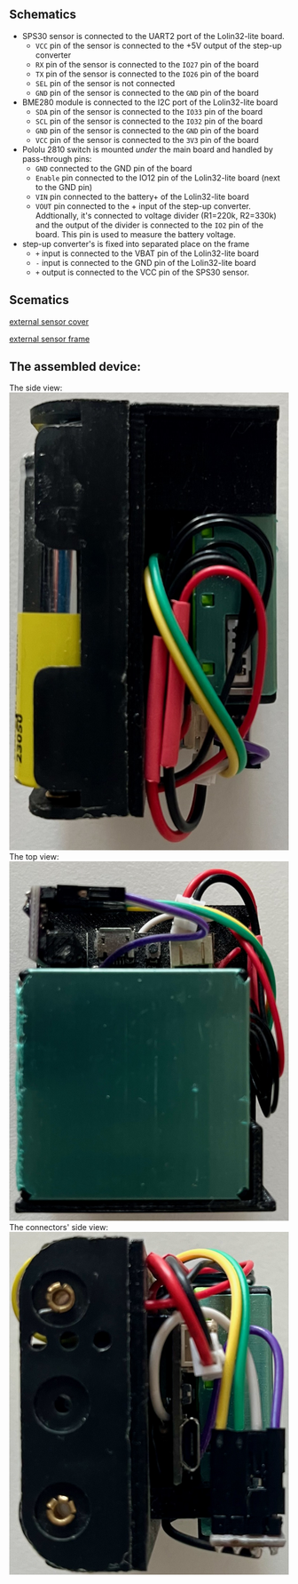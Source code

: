 ## Schematics

- SPS30 sensor is connected to the UART2 port of the Lolin32-lite board.
    - `VCC` pin of the sensor is connected to the +5V output of the step-up converter
    - `RX` pin of the sensor is connected to the `IO27` pin of the board
    - `TX` pin of the sensor is connected to the `IO26` pin of the board
    - `SEL` pin of the sensor is not connected
    - `GND` pin of the sensor is connected to the `GND` pin of the board
- BME280 module is connected to the I2C port of the Lolin32-lite board
    - `SDA` pin of the sensor is connected to the `IO33` pin of the board
    - `SCL` pin of the sensor is connected to the `IO32` pin of the board
    - `GND` pin of the sensor is connected to the `GND` pin of the board
    - `VCC` pin of the sensor is connected to the `3V3` pin of the board
- Pololu 2810 switch is mounted _under_ the main board and handled by pass-through pins:
    - `GND` connected to the GND pin of the board
    - `Enable` pin connected to the IO12 pin of the Lolin32-lite board (next to the GND pin)
    - `VIN` pin connected to the battery+ of the Lolin32-lite board
    - `VOUT` pin connected to the + input of the step-up converter.  Addtionally, it's connected to voltage divider (R1=220k, R2=330k) and the output of the divider is connected to the `IO2` pin of the board. This pin is used to measure the battery voltage.
- step-up converter's is fixed into separated place on the frame
    - `+` input is connected to the VBAT pin of the Lolin32-lite board
    - `-` input is connected to the GND pin of the Lolin32-lite board
    - `+` output is connected to the VCC pin of the SPS30 sensor.

## Scematics

[external sensor cover](external_sensor_cover.stl)

[external sensor frame](external_sensor_frame.stl)


## The assembled device:

The side view:
![](side_view.jpeg)
The top view:
![](top_view.jpeg)
The connectors' side view:
![](connectors_side.jpeg)